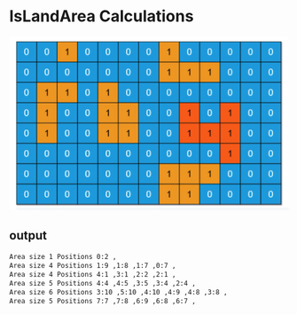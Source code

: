 # IsLandArea Calculations

![img](./image/iland.png)

## output 
```    
Area size 1 Positions 0:2 ,
Area size 4 Positions 1:9 ,1:8 ,1:7 ,0:7 ,
Area size 4 Positions 4:1 ,3:1 ,2:2 ,2:1 ,
Area size 5 Positions 4:4 ,4:5 ,3:5 ,3:4 ,2:4 ,
Area size 6 Positions 3:10 ,5:10 ,4:10 ,4:9 ,4:8 ,3:8 ,
Area size 5 Positions 7:7 ,7:8 ,6:9 ,6:8 ,6:7 ,
```